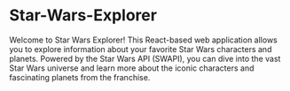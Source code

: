 # Star-Wars-Explorer
Welcome to Star Wars Explorer! This React-based web application allows you to explore information about your favorite Star Wars characters and planets. Powered by the Star Wars API (SWAPI), you can dive into the vast Star Wars universe and learn more about the iconic characters and fascinating planets from the franchise.
